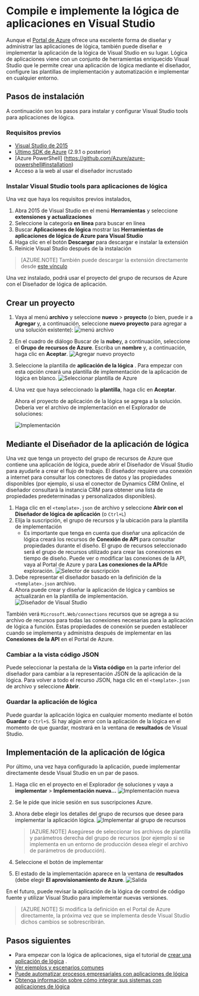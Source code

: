 <properties 
    pageTitle="Crear aplicaciones de lógica en Visual Studio | Microsoft Azure" 
    description="Crear un proyecto de Visual Studio para crear e implementar la aplicación de la lógica." 
    authors="jeffhollan" 
    manager="erikre" 
    editor="" 
    services="logic-apps" 
    documentationCenter=""/>

<tags
    ms.service="logic-apps"
    ms.workload="integration"
    ms.tgt_pltfrm="na"
    ms.devlang="na"
    ms.topic="article"
    ms.date="10/18/2016"
    ms.author="jehollan"/> 
    
# <a name="build-and-deploy-logic-apps-in-visual-studio"></a>Compile e implemente la lógica de aplicaciones en Visual Studio

Aunque el [Portal de Azure](https://portal.azure.com/) ofrece una excelente forma de diseñar y administrar las aplicaciones de lógica, también puede diseñar e implementar la aplicación de la lógica de Visual Studio en su lugar.  Lógica de aplicaciones viene con un conjunto de herramientas enriquecido Visual Studio que le permite crear una aplicación de lógica mediante el diseñador, configure las plantillas de implementación y automatización e implementar en cualquier entorno.  

## <a name="installation-steps"></a>Pasos de instalación

A continuación son los pasos para instalar y configurar Visual Studio tools para aplicaciones de lógica.

### <a name="prerequisites"></a>Requisitos previos

- [Visual Studio de 2015](https://www.visualstudio.com/downloads/download-visual-studio-vs.aspx)
- [Último SDK de Azure](https://azure.microsoft.com/downloads/) (2.9.1 o posterior)
- [Azure PowerShell] (https://github.com/Azure/azure-powershell#installation)
- Acceso a la web al usar el diseñador incrustado

### <a name="install-visual-studio-tools-for-logic-apps"></a>Instalar Visual Studio tools para aplicaciones de lógica

Una vez que haya los requisitos previos instalados, 

1. Abra 2015 de Visual Studio en el menú **Herramientas** y seleccione **extensiones y actualizaciones**
1. Seleccione la categoría **en línea** para buscar en línea
1. Buscar **Aplicaciones de lógica** mostrar las **Herramientas de aplicaciones de lógica de Azure para Visual Studio**
1. Haga clic en el botón **Descargar** para descargar e instalar la extensión
1. Reinicie Visual Studio después de la instalación

> [AZURE.NOTE] También puede descargar la extensión directamente desde [este vínculo](https://visualstudiogallery.msdn.microsoft.com/e25ad307-46cf-412e-8ba5-5b555d53d2d9)

Una vez instalado, podrá usar el proyecto del grupo de recursos de Azure con el Diseñador de lógica de aplicación.

## <a name="create-a-project"></a>Crear un proyecto

1. Vaya al menú **archivo** y seleccione **nuevo** >  **proyecto** (o bien, puede ir a **Agregar** y, a continuación, seleccione **nuevo proyecto** para agregar a una solución existente):  ![menú archivo](./media/app-service-logic-deploy-from-vs/filemenu.png)

1. En el cuadro de diálogo Buscar de la **nube**y, a continuación, seleccione el **Grupo de recursos de Azure**. Escriba un **nombre** y, a continuación, haga clic en **Aceptar**.
    ![Agregar nuevo proyecto](./media/app-service-logic-deploy-from-vs/addnewproject.png)

1. Seleccione la plantilla de **aplicación de la lógica** . Para empezar con esta opción creará una plantilla de implementación de la aplicación de lógica en blanco.
    ![Seleccionar plantilla de Azure](./media/app-service-logic-deploy-from-vs/selectazuretemplate.png)

1. Una vez que haya seleccionado la **plantilla**, haga clic en **Aceptar**.

    Ahora el proyecto de aplicación de la lógica se agrega a la solución. Debería ver el archivo de implementación en el Explorador de soluciones:  

    ![Implementación](./media/app-service-logic-deploy-from-vs/deployment.png)

## <a name="using-the-logic-app-designer"></a>Mediante el Diseñador de la aplicación de lógica

Una vez que tenga un proyecto del grupo de recursos de Azure que contiene una aplicación de lógica, puede abrir el Diseñador de Visual Studio para ayudarle a crear el flujo de trabajo.  El diseñador requiere una conexión a internet para consultar los conectores de datos y las propiedades disponibles (por ejemplo, si usa el conector de Dynamics CRM Online, el diseñador consultará la instancia CRM para obtener una lista de propiedades predeterminadas y personalizados disponibles).

1. Haga clic en el `<template>.json` de archivo y seleccione **Abrir con el Diseñador de lógica de aplicación** (o `Ctrl+L`)
1. Elija la suscripción, el grupo de recursos y la ubicación para la plantilla de implementación
    - Es importante que tenga en cuenta que diseñar una aplicación de lógica creará los recursos de **Conexión de API** para consultar propiedades durante el diseño.  El grupo de recursos seleccionado será el grupo de recursos utilizado para crear las conexiones en tiempo de diseño.  Puede ver o modificar las conexiones de la API, vaya al Portal de Azure y para **Las conexiones de la API**de exploración.
    ![Selector de suscripción](./media/app-service-logic-deploy-from-vs/designer_picker.png)
1. Debe representar el diseñador basado en la definición de la `<template>.json` archivo.
1. Ahora puede crear y diseñar la aplicación de lógica y cambios se actualizarán en la plantilla de implementación.
    ![Diseñador de Visual Studio](./media/app-service-logic-deploy-from-vs/designer_in_vs.png)

También verá `Microsoft.Web/connections` recursos que se agrega a su archivo de recursos para todas las conexiones necesarias para la aplicación de lógica a función.  Estas propiedades de conexión se pueden establecer cuando se implementa y administra después de implementar en las **Conexiones de la API** en el Portal de Azure.

### <a name="switching-to-the-json-code-view"></a>Cambiar a la vista código JSON

Puede seleccionar la pestaña de la **Vista código** en la parte inferior del diseñador para cambiar a la representación JSON de la aplicación de la lógica.  Para volver a todo el recurso JSON, haga clic en el `<template>.json` de archivo y seleccione **Abrir**.

### <a name="saving-the-logic-app"></a>Guardar la aplicación de lógica

Puede guardar la aplicación lógica en cualquier momento mediante el botón **Guardar** o `Ctrl+S`.  Si hay algún error con la aplicación de la lógica en el momento de que guardar, mostrará en la ventana de **resultados** de Visual Studio.

## <a name="deploying-your-logic-app"></a>Implementación de la aplicación de lógica

Por último, una vez haya configurado la aplicación, puede implementar directamente desde Visual Studio en un par de pasos. 

1. Haga clic en el proyecto en el Explorador de soluciones y vaya a **implementar** > **Implementación nueva...** 
     ![Implementación nueva](./media/app-service-logic-deploy-from-vs/newdeployment.png)

2. Se le pide que inicie sesión en sus suscripciones Azure. 

3. Ahora debe elegir los detalles del grupo de recursos que desee para implementar la aplicación lógica. 
    ![Implementar al grupo de recursos](./media/app-service-logic-deploy-from-vs/deploytoresourcegroup.png)

     > [AZURE.NOTE]    Asegúrese de seleccionar los archivos de plantilla y parámetros derecha del grupo de recursos (por ejemplo si se implementa en un entorno de producción desea elegir el archivo de parámetros de producción). 
4. Seleccione el botón de implementar
 
    
6. El estado de la implementación aparece en la ventana de **resultados** (debe elegir **El aprovisionamiento de Azure**. 
    ![Salida](./media/app-service-logic-deploy-from-vs/output.png)

En el futuro, puede revisar la aplicación de la lógica de control de código fuente y utilizar Visual Studio para implementar nuevas versiones. 

> [AZURE.NOTE] Si modifica la definición en el Portal de Azure directamente, la próxima vez que se implementa desde Visual Studio dichos cambios se sobrescribirán.

## <a name="next-steps"></a>Pasos siguientes

- Para empezar con la lógica de aplicaciones, siga el tutorial de [crear una aplicación de lógica](app-service-logic-create-a-logic-app.md) .  
- [Ver ejemplos y escenarios comunes](app-service-logic-examples-and-scenarios.md)
- [Puede automatizar procesos empresariales con aplicaciones de lógica](http://channel9.msdn.com/Events/Build/2016/T694) 
- [Obtenga información sobre cómo integrar sus sistemas con aplicaciones de lógica](http://channel9.msdn.com/Events/Build/2016/P462)